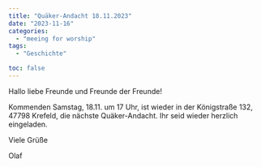 ```yaml
---
title: "Quäker-Andacht 18.11.2023"
date: "2023-11-16"
categories:
  - "meeing for worship"
tags:
  - "Geschichte"

toc: false
---
```


Hallo liebe Freunde und Freunde der Freunde!

Kommenden Samstag, 18.11. um 17 Uhr, ist wieder in der Königstraße 132, 47798 Krefeld,
die nächste Quäker-Andacht. Ihr seid wieder herzlich eingeladen.

Viele Grüße

Olaf